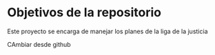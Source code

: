 # Objetivos de la repositorio

Este proyecto se encarga de manejar los planes de la liga de la justicia


CAmbiar desde github

